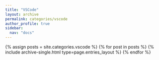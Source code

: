 ```yaml
---
title: "VSCode"
layout: archive
permalink: categories/vscode
author_profile: true
sidebar:
  nav: "docs"
---
```


{% assign posts = site.categories.vscode %}
{% for post in posts %} {% include archive-single.html type=page.entries_layout %} {% endfor %}
